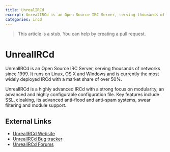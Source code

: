 ```yaml
---
title: UnrealIRCd
excerpt: UnrealIRCd is an Open Source IRC Server, serving thousands of networks since 1999.
categories: ircd
---
```

>This article is a stub. You can help by creating a pull request.

# UnrealIRCd
UnrealIRCd is an Open Source IRC Server, serving thousands of networks since 1999. It runs on Linux, OS X and Windows and is currently the most widely deployed IRCd with a market share of over 50%.

UnrealIRCd is a highly advanced IRCd with a strong focus on modularity, an advanced and highly configurable configuration file. Key features include SSL, cloaking, its advanced anti-flood and anti-spam systems, swear filtering and module support.

## External Links
* [UnrealIRCd Website](https://www.unrealircd.org)
* [UnrealIRCd Bug tracker](https://bugs.unrealircd.org/main_page.php)
* [UnrealIRCd Forums](https://forums.unrealircd.org)
